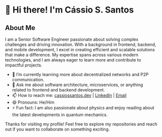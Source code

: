 # 👋 Hi there! I'm Cássio S. Santos

## About Me

I am a Senior Software Engineer passionate about solving complex challenges and driving innovation. With a background in frontend, backend, and mobile development, I excel in creating efficient and scalable solutions that make a difference. My expertise spans across various modern technologies, and I am always eager to learn more and contribute to impactful projects.

- 🌱 I’m currently learning more about decentralized networks and P2P communication.
- 💬 Ask me about software architecture, microservices, or anything related to frontend and backend development.
- 📫 How to reach me: [cassiossantos.dev](http://cassiossantos.dev/) | [LinkedIn](https://www.linkedin.com/in/cassiossantos/) | [Email](mailto:cassio.slv1654@gmail.com)
- 😄 Pronouns: He/Him
- ⚡ Fun fact: I am also passionate about physics and enjoy reading about the latest developments in quantum mechanics.

Thanks for visiting my profile! Feel free to explore my repositories and reach out if you want to collaborate on something exciting.
